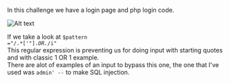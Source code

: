 In this challenge we have a login page and php login code.

![Alt text](https://github.com/DejanJS/picoCTF-Writeups/blob/master/09.The%20Vault/loginphp.png)  

If we take a look at <code>$pattern ="/.*['\"].*OR.*/i"</code>  
This regular expression is preventing us for doing input with starting quotes and with classic 1 OR 1 example.  
There are alot of examples of an input to bypass this one, the one that I've used was <code>admin' --</code> to make SQL injection.




